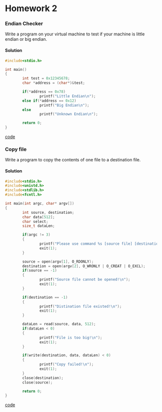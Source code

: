 # Homework 2
### Endian Checker
Write a program on your virtual machine to test if your machine is little endian or big endian.

#### Solution
```C
#include<stdio.h>

int main()
{
        int test = 0x12345678;
        char *address = (char*)&test;

        if(*address == 0x78)
                printf("Little Endian\n");
        else if(*address == 0x12)
                printf("Big Endian\n");
        else
                printf("Unknown Endian\n");

        return 0;
}
```

[code](endian.c)

### Copy file 
Write a program to copy the contents of one file to a destination file. 

#### Solution
```C
#include<stdio.h>
#include<unistd.h>
#include<stdlib.h>
#include<fcntl.h>

int main(int argc, char* argv[])
{
        int source, destination;
        char data[512];
        char select;
        size_t dataLen;

        if(argc != 3)
        {
                printf("Please use command %s [source file] [destination file]\n", argv[0]);
                exit(1);
        }

        source = open(argv[1], O_RDONLY);
        destination = open(argv[2], O_WRONLY | O_CREAT | O_EXCL);
        if(source == -1)
        {
                printf("Source file cannot be opened!\n");
                exit(1);
        }

        if(destination == -1)
        {
                printf("Distination file existed!\n");
                exit(1);
        }

        dataLen = read(source, data, 512);
        if(dataLen < 0)
        {
                printf("File is too big!\n");
                exit(1);
        }

        if(write(destination, data, dataLen) < 0)
        {
                printf("Copy failed!\n");
                exit(1);
        }
        close(destination);
        close(source);

        return 0;
}
```

[code](copy.c)
